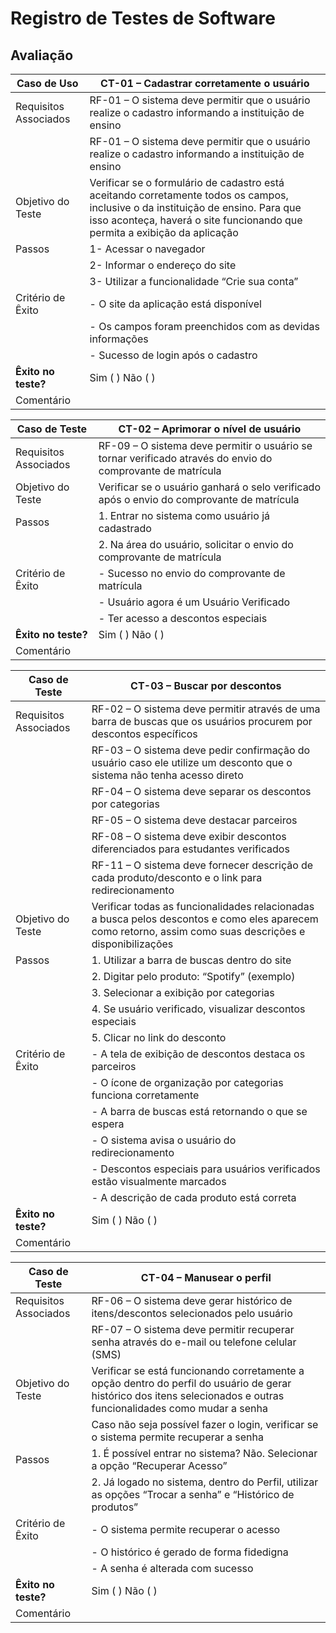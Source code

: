 # Registro de Testes de Software
## Avaliação

| Caso de Uso  |  CT-01 – Cadastrar corretamente o usuário |
|---|---|
| Requisitos Associados  | RF-01 – O sistema deve permitir que o usuário realize o cadastro informando a instituição de ensino  |
||RF-01 – O sistema deve permitir que o usuário realize o cadastro informando a instituição de ensino|
|Objetivo do Teste|Verificar se o formulário de cadastro está aceitando corretamente todos os campos, inclusive o da instituição de ensino. Para que isso aconteça, haverá o site funcionando que permita a exibição da aplicação| 
|Passos|1-      Acessar o navegador|
||2-      Informar o endereço do site|
||3-      Utilizar a funcionalidade “Crie sua conta”|
|Critério de Êxito| - O site da aplicação está disponível|
|| - Os campos foram preenchidos com as devidas informações|
|| - Sucesso de login após o cadastro|
|**Êxito no teste?**| Sim (  ) Não (  )|
|Comentário||


|Caso de Teste|CT-02 – Aprimorar o nível de usuário|
|---|---|
|Requisitos Associados|RF-09 – O sistema deve permitir o usuário se tornar verificado através do envio do comprovante de matrícula|
|Objetivo do Teste|Verificar se o usuário ganhará o selo verificado após o envio do comprovante de matrícula|
|Passos|1.       Entrar no sistema como usuário já cadastrado|
||2.       Na área do usuário, solicitar o envio do comprovante de matrícula|
|Critério de Êxito|  - Sucesso no envio do comprovante de matrícula|
|| - Usuário agora é um Usuário Verificado|
||- Ter acesso a descontos especiais|
|**Êxito no teste?**| Sim (  ) Não (  )|
|Comentário||

|Caso de Teste|CT-03 – Buscar por descontos|
|---|---|
|Requisitos Associados|RF-02 – O sistema deve permitir através de uma barra de buscas que os usuários procurem por descontos específicos|
||RF-03 – O sistema deve pedir confirmação do usuário caso ele utilize um desconto que o sistema não tenha acesso direto|
||RF-04 – O sistema deve separar os descontos por categorias|
||RF-05 – O sistema deve destacar parceiros|
||RF-08 – O sistema deve exibir descontos diferenciados para estudantes verificados|
||RF-11 – O sistema deve fornecer descrição de cada produto/desconto e o link para redirecionamento|
|Objetivo do Teste|Verificar todas as funcionalidades relacionadas a busca pelos descontos e como eles aparecem como retorno, assim como suas descrições e disponibilizações|
|Passos|1.       Utilizar a barra de buscas dentro do site|
||2.       Digitar pelo produto: “Spotify” (exemplo)|
||3.       Selecionar a exibição por categorias|
||4.       Se usuário verificado, visualizar descontos especiais|
||5.       Clicar no link do desconto|
|Critério de Êxito|- A tela de exibição de descontos destaca os parceiros|
||- O ícone de organização por categorias funciona corretamente|
||- A barra de buscas está retornando o que se espera|
||- O sistema avisa o usuário do redirecionamento|
||- Descontos especiais para usuários verificados estão visualmente marcados|
||- A descrição de cada produto está correta|
|**Êxito no teste?**| Sim (  ) Não (  )|
|Comentário||

|Caso de Teste|CT-04 – Manusear o perfil|
|---|---|
|Requisitos Associados|RF-06 – O sistema deve gerar histórico de itens/descontos selecionados pelo usuário|
||RF-07 – O sistema deve permitir recuperar senha através do e-mail ou telefone celular (SMS)|
|Objetivo do Teste|Verificar se está funcionando corretamente a opção dentro do perfil do usuário de gerar histórico dos itens selecionados e outras funcionalidades como mudar a senha|
||Caso não seja possível fazer o login, verificar se o sistema permite recuperar a senha|
|Passos|1.       É possível entrar no sistema? Não. Selecionar a opção “Recuperar Acesso”|
||2.       Já logado no sistema, dentro do Perfil, utilizar as opções “Trocar a senha” e “Histórico de produtos”|
|Critério de Êxito| - O sistema permite recuperar o acesso|
|| - O histórico é gerado de forma fidedigna|
||- A senha é alterada com sucesso|
|**Êxito no teste?**| Sim (  ) Não (  )|
|Comentário||

